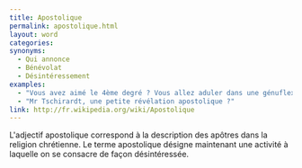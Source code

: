 ```yaml
---
title: Apostolique
permalink: apostolique.html
layout: word
categories:
synonyms:
  - Qui annonce
  - Bénévolat
  - Désintéressement
examples:
  - "Vous avez aimé le 4ème degré ? Vous allez aduler dans une génuflexion apostolique le 5ème…"
  - "Mr Tschirardt, une petite révélation apostolique ?"
link: http://fr.wikipedia.org/wiki/Apostolique
---
```


L'adjectif apostolique correspond à la description des apôtres dans la religion chrétienne. Le terme apostolique désigne maintenant une activité à laquelle on se consacre de façon désintéressée.

